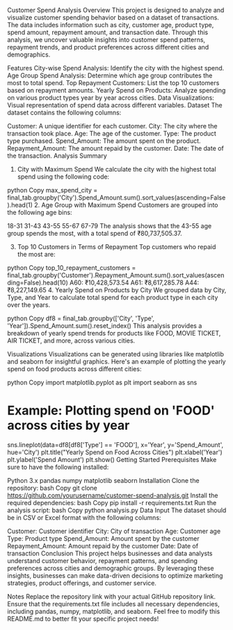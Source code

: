 Customer Spend Analysis
Overview
This project is designed to analyze and visualize customer spending behavior based on a dataset of transactions. The data includes information such as city, customer age, product type, spend amount, repayment amount, and transaction date. Through this analysis, we uncover valuable insights into customer spend patterns, repayment trends, and product preferences across different cities and demographics.

Features
City-wise Spend Analysis: Identify the city with the highest spend.
Age Group Spend Analysis: Determine which age group contributes the most to total spend.
Top Repayment Customers: List the top 10 customers based on repayment amounts.
Yearly Spend on Products: Analyze spending on various product types year by year across cities.
Data Visualizations: Visual representation of spend data across different variables.
Dataset
The dataset contains the following columns:

Customer: A unique identifier for each customer.
City: The city where the transaction took place.
Age: The age of the customer.
Type: The product type purchased.
Spend_Amount: The amount spent on the product.
Repayment_Amount: The amount repaid by the customer.
Date: The date of the transaction.
Analysis Summary
1. City with Maximum Spend
We calculate the city with the highest total spend using the following code:

python
Copy
max_spend_city = final_tab.groupby('City').Spend_Amount.sum().sort_values(ascending=False).head(1)
2. Age Group with Maximum Spend
Customers are grouped into the following age bins:

18-31
31-43
43-55
55-67
67-79
The analysis shows that the 43-55 age group spends the most, with a total spend of ₹80,737,505.37.

3. Top 10 Customers in Terms of Repayment
Top customers who repaid the most are:

python
Copy
top_10_repayment_customers = final_tab.groupby('Customer').Repayment_Amount.sum().sort_values(ascending=False).head(10)
A60: ₹10,428,573.54
A61: ₹8,617,285.78
A44: ₹8,227,149.65
4. Yearly Spend on Products by City
We grouped data by City, Type, and Year to calculate total spend for each product type in each city over the years.

python
Copy
df8 = final_tab.groupby(['City', 'Type', 'Year']).Spend_Amount.sum().reset_index()
This analysis provides a breakdown of yearly spend trends for products like FOOD, MOVIE TICKET, AIR TICKET, and more, across various cities.

Visualizations
Visualizations can be generated using libraries like matplotlib and seaborn for insightful graphics. Here's an example of plotting the yearly spend on food products across different cities:

python
Copy
import matplotlib.pyplot as plt
import seaborn as sns

# Example: Plotting spend on 'FOOD' across cities by year
sns.lineplot(data=df8[df8['Type'] == 'FOOD'], x='Year', y='Spend_Amount', hue='City')
plt.title("Yearly Spend on Food Across Cities")
plt.xlabel('Year')
plt.ylabel('Spend Amount')
plt.show()
Getting Started
Prerequisites
Make sure to have the following installed:

Python 3.x
pandas
numpy
matplotlib
seaborn
Installation
Clone the repository:
bash
Copy
git clone https://github.com/yourusername/customer-spend-analysis.git
Install the required dependencies:
bash
Copy
pip install -r requirements.txt
Run the analysis script:
bash
Copy
python analysis.py
Data Input
The dataset should be in CSV or Excel format with the following columns:

Customer: Customer identifier
City: City of transaction
Age: Customer age
Type: Product type
Spend_Amount: Amount spent by the customer
Repayment_Amount: Amount repaid by the customer
Date: Date of transaction
Conclusion
This project helps businesses and data analysts understand customer behavior, repayment patterns, and spending preferences across cities and demographic groups. By leveraging these insights, businesses can make data-driven decisions to optimize marketing strategies, product offerings, and customer service.

Notes
Replace the repository link with your actual GitHub repository link.
Ensure that the requirements.txt file includes all necessary dependencies, including pandas, numpy, matplotlib, and seaborn.
Feel free to modify this README.md to better fit your specific project needs!
